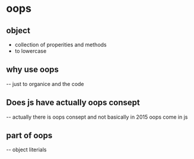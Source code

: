 # oops

## object
- collection of properities and methods
- to lowercase

## why use oops
-- just to organice and the code

## Does js have actually oops consept
-- actually there is oops consept and not basically in 2015 oops come in js

## part of oops 
-- object literials
